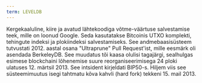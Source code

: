 ```yaml
---
term: LEVELDB
---
```


Kergekaaluline, kiire ja avatud lähtekoodiga võtme-väärtuse salvestamise teek, mille on loonud Google. Seda kasutatakse Bitcoinis UTXO komplekti, tehingute indeksi ja plokiindeksi salvestamiseks. See andmebaasisüsteem tutvustati 2012. aastal osana "Ultraprune" Pull Request'ist, mille eesmärk oli asendada BerkeleyDB. See muudatus tõi kaasa olulisi tagajärgi, sealhulgas esimese blockchaini lõhenemise suure reorganiseerimisega 24 ploki ulatuses 12. märtsil 2013. See intsident kirjeldati BIP50-s. Hiljem viis see süsteemimuutus isegi tahtmatu kõva kahvli (hard fork) tekkeni 15. mail 2013.